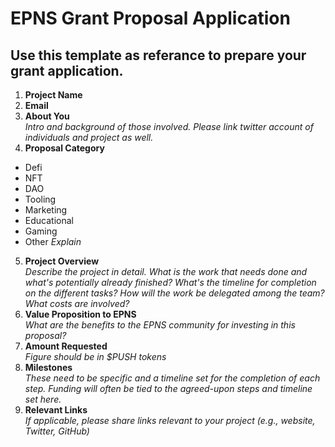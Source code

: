 # EPNS Grant Proposal Application
## Use this template as referance to prepare your grant application.

1. **Project Name**
2. **Email**
3. **About You** \
*Intro and background of those involved. Please link twitter account of individuals and project as well.*
4. **Proposal Category**
- Defi
- NFT
- DAO
- Tooling
- Marketing
- Educational
- Gaming
- Other
*Explain*
5. **Project Overview** \
*Describe the project in detail. What is the work that needs done and what's potentially already finished? What's the timeline for completion on the different tasks? How will the work be delegated among the team? What costs are involved?*
6. **Value Proposition to EPNS** \
*What are the benefits to the EPNS community for investing in this proposal?*
7. **Amount Requested** \
*Figure should be in $PUSH tokens*
9. **Milestones** \
*These need to be specific and a timeline set for the completion of each step. Funding will often be tied to the agreed-upon steps and timeline set here.*
9. **Relevant Links** \
*If applicable, please share links relevant to your project (e.g., website, Twitter, GitHub)*

